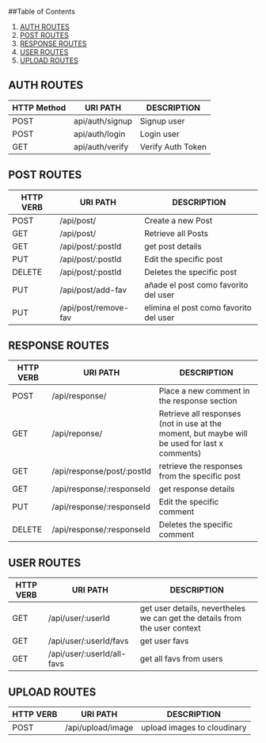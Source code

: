 ##Table of Contents

1. [AUTH ROUTES ](#AUTH-ROUTES)
2. [POST ROUTES ](#POST-ROUTES)
3. [RESPONSE ROUTES ](#RESPONSE-ROUTES)
4. [USER ROUTES ](#USER-ROUTES)
5. [UPLOAD ROUTES ](#UPLOAD-ROUTES)


## AUTH ROUTES

| HTTP Method  |  URI PATH | DESCRIPTION |
| ---------- | ---------- | ---------- |
| POST |api/auth/signup |Signup user|
| POST| api/auth/login   | Login user|
| GET| api/auth/verify |Verify Auth Token|


## POST ROUTES

| HTTP VERB  |  URI PATH | DESCRIPTION |
| ---------- | ---------- | ---------- |
| POST |/api/post/|Create a new Post|
| GET|/api/post/| Retrieve all Posts|
| GET|/api/post/:postId |get post details|
| PUT|/api/post/:postId|Edit the specific post|
| DELETE|/api/post/:postId|Deletes the specific post|
| PUT|/api/post/add-fav|añade el post como favorito del user|
| PUT|/api/post/remove-fav|elimina el post como favorito del user|


## RESPONSE ROUTES 

| HTTP VERB  |  URI PATH | DESCRIPTION |
| ---------- | ---------- | ---------- |
| POST |/api/response/|Place a new comment in the response section|
| GET|/api/reponse/| Retrieve all responses (not in use at the moment, but maybe will be used for last x comments)|
| GET|/api/response/post/:postId | retrieve the responses from the specific post|
| GET|/api/response/:responseId|get response details |
| PUT|/api/response/:responseId|Edit the specific comment|
| DELETE|/api/response/:responseId|Deletes the specific comment|

## USER ROUTES

| HTTP VERB  |  URI PATH | DESCRIPTION |
| ---------- | ---------- | ---------- |
| GET|/api/user/:userId| get user details, nevertheles we can get the details from the user context|
| GET|/api/user/:userId/favs |get user favs|
| GET|/api/user/:userId/all-favs |get all favs from users |

## UPLOAD ROUTES

| HTTP VERB  |  URI PATH | DESCRIPTION |
| ---------- | ---------- | ---------- |
| POST |/api/upload/image|upload images to cloudinary|
